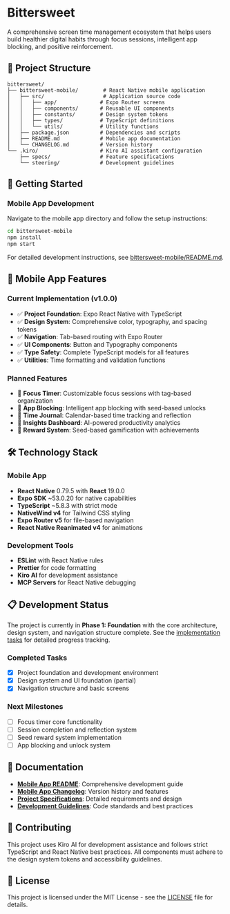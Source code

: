 # Bittersweet

A comprehensive screen time management ecosystem that helps users build healthier digital habits through focus sessions, intelligent app blocking, and positive reinforcement.

## 📁 Project Structure

```
bittersweet/
├── bittersweet-mobile/        # React Native mobile application
│   ├── src/                   # Application source code
│   │   ├── app/              # Expo Router screens
│   │   ├── components/       # Reusable UI components
│   │   ├── constants/        # Design system tokens
│   │   ├── types/            # TypeScript definitions
│   │   └── utils/            # Utility functions
│   ├── package.json          # Dependencies and scripts
│   ├── README.md             # Mobile app documentation
│   └── CHANGELOG.md          # Version history
└── .kiro/                    # Kiro AI assistant configuration
    ├── specs/                # Feature specifications
    └── steering/             # Development guidelines
```

## 🚀 Getting Started

### Mobile App Development

Navigate to the mobile app directory and follow the setup instructions:

```bash
cd bittersweet-mobile
npm install
npm start
```

For detailed development instructions, see [bittersweet-mobile/README.md](./bittersweet-mobile/README.md).

## 📱 Mobile App Features

### Current Implementation (v1.0.0)
- ✅ **Project Foundation**: Expo React Native with TypeScript
- ✅ **Design System**: Comprehensive color, typography, and spacing tokens
- ✅ **Navigation**: Tab-based routing with Expo Router
- ✅ **UI Components**: Button and Typography components
- ✅ **Type Safety**: Complete TypeScript models for all features
- ✅ **Utilities**: Time formatting and validation functions

### Planned Features
- 🚧 **Focus Timer**: Customizable focus sessions with tag-based organization
- 🚧 **App Blocking**: Intelligent app blocking with seed-based unlocks
- 🚧 **Time Journal**: Calendar-based time tracking and reflection
- 🚧 **Insights Dashboard**: AI-powered productivity analytics
- 🚧 **Reward System**: Seed-based gamification with achievements

## 🛠️ Technology Stack

### Mobile App
- **React Native** 0.79.5 with **React** 19.0.0
- **Expo SDK** ~53.0.20 for native capabilities
- **TypeScript** ~5.8.3 with strict mode
- **NativeWind v4** for Tailwind CSS styling
- **Expo Router v5** for file-based navigation
- **React Native Reanimated v4** for animations

### Development Tools
- **ESLint** with React Native rules
- **Prettier** for code formatting
- **Kiro AI** for development assistance
- **MCP Servers** for React Native debugging

## 📋 Development Status

The project is currently in **Phase 1: Foundation** with the core architecture, design system, and navigation structure complete. See the [implementation tasks](./.kiro/specs/bittersweet-mobile-app/tasks.md) for detailed progress tracking.

### Completed Tasks
- [x] Project foundation and development environment
- [x] Design system and UI foundation (partial)
- [x] Navigation structure and basic screens

### Next Milestones
- [ ] Focus timer core functionality
- [ ] Session completion and reflection system
- [ ] Seed reward system implementation
- [ ] App blocking and unlock system

## 📖 Documentation

- **[Mobile App README](./bittersweet-mobile/README.md)**: Comprehensive development guide
- **[Mobile App Changelog](./bittersweet-mobile/CHANGELOG.md)**: Version history and features
- **[Project Specifications](./.kiro/specs/bittersweet-mobile-app/)**: Detailed requirements and design
- **[Development Guidelines](./.kiro/steering/)**: Code standards and best practices

## 🤝 Contributing

This project uses Kiro AI for development assistance and follows strict TypeScript and React Native best practices. All components must adhere to the design system tokens and accessibility guidelines.

## 📄 License

This project is licensed under the MIT License - see the [LICENSE](LICENSE) file for details.